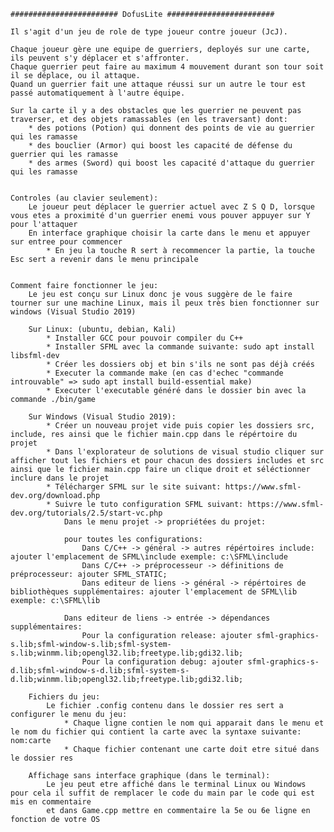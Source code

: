 	######################## DofusLite ########################

	Il s'agit d'un jeu de role de type joueur contre joueur (JcJ).

	Chaque joueur gère une equipe de guerriers, deployés sur une carte, ils peuvent s'y déplacer et s'affronter.
    Chaque guerrier peut faire au maximum 4 mouvement durant son tour soit il se déplace, ou il attaque.
    Quand un guerrier fait une attaque réussi sur un autre le tour est passé automatiquement à l'autre équipe.

	Sur la carte il y a des obstacles que les guerrier ne peuvent pas traverser, et des objets ramassables (en les traversant) dont:
		* des potions (Potion) qui donnent des points de vie au guerrier qui les ramasse
		* des bouclier (Armor) qui boost les capacité de défense du guerrier qui les ramasse
		* des armes (Sword) qui boost les capacité d'attaque du guerrier qui les ramasse


	Controles (au clavier seulement):
		Le joueur peut déplacer le guerrier actuel avec Z S Q D, lorsque vous etes a proximité d'un guerrier enemi vous pouver appuyer sur Y pour l'attaquer
		En interface graphique choisir la carte dans le menu et appuyer sur entree pour commencer
			* En jeu la touche R sert à recommencer la partie, la touche Esc sert a revenir dans le menu principale


	Comment faire fonctionner le jeu:
		Le jeu est conçu sur Linux donc je vous suggère de le faire tourner sur une machine Linux, mais il peux très bien fonctionner sur windows (Visual Studio 2019)

		Sur Linux: (ubuntu, debian, Kali)
			* Installer GCC pour pouvoir compiler du C++
			* Installer SFML avec la commande suivante: sudo apt install libsfml-dev
			* Créer les dossiers obj et bin s'ils ne sont pas déjà créés
			* Executer la commande make (en cas d'echec "commande introuvable" => sudo apt install build-essential make)
			* Executer l'executable généré dans le dossier bin avec la commande ./bin/game

		Sur Windows (Visual Studio 2019):
			* Créer un nouveau projet vide puis copier les dossiers src, include, res ainsi que le fichier main.cpp dans le répértoire du projet
			* Dans l'explorateur de solutions de visual studio cliquer sur afficher tout les fichiers et pour chacun des dossiers includes et src ainsi que le fichier main.cpp faire un clique droit et séléctionner inclure dans le projet
			* Télécharger SFML sur le site suivant: https://www.sfml-dev.org/download.php
			* Suivre le tuto configuration SFML suivant: https://www.sfml-dev.org/tutorials/2.5/start-vc.php
				Dans le menu projet -> propriétées du projet:

				pour toutes les configurations:
					Dans C/C++ -> général -> autres répértoires include: ajouter l'emplacement de SFML\include exemple: c:\SFML\include
					Dans C/C++ -> préprocesseur -> définitions de préprocesseur: ajouter SFML_STATIC;
					Dans editeur de liens -> général -> répértoires de bibliothèques supplémentaires: ajouter l'emplacement de SFML\lib exemple: c:\SFML\lib

				Dans editeur de liens -> entrée -> dépendances supplémentaires:
					Pour la configuration release: ajouter sfml-graphics-s.lib;sfml-window-s.lib;sfml-system-s.lib;winmm.lib;opengl32.lib;freetype.lib;gdi32.lib;
					Pour la configuration debug: ajouter sfml-graphics-s-d.lib;sfml-window-s-d.lib;sfml-system-s-d.lib;winmm.lib;opengl32.lib;freetype.lib;gdi32.lib;

		Fichiers du jeu:
			Le fichier .config contenu dans le dossier res sert a configurer le menu du jeu: 
				* Chaque ligne contien le nom qui apparait dans le menu et le nom du fichier qui contient la carte avec la syntaxe suivante: nom:carte
				* Chaque fichier contenant une carte doit etre situé dans le dossier res

		Affichage sans interface graphique (dans le terminal):
			Le jeu peut etre affiché dans le terminal Linux ou Windows pour cela il suffit de remplacer le code du main par le code qui est mis en commentaire
			et dans Game.cpp mettre en commentaire la 5e ou 6e ligne en fonction de votre OS
